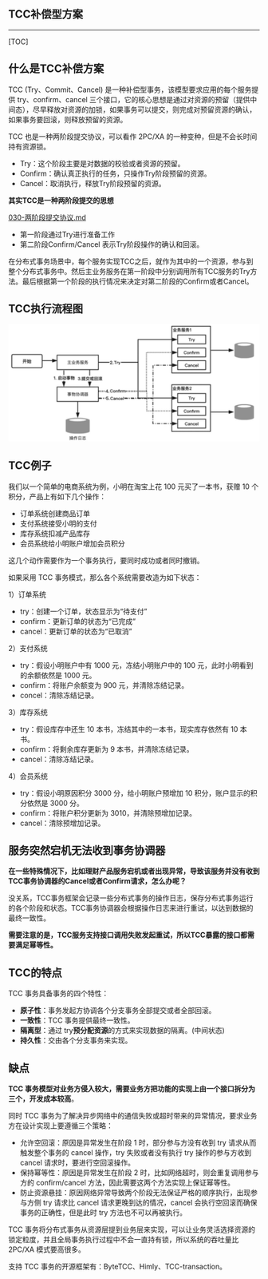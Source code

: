 ## TCC补偿型方案

------

[TOC]

## 什么是TCC补偿方案

TCC (Try、Commit、Cancel) 是一种补偿型事务，该模型要求应用的每个服务提供 try、confirm、cancel 三个接口，它的核心思想是通过对资源的预留（提供中间态），尽早释放对资源的加锁，如果事务可以提交，则完成对预留资源的确认，如果事务要回滚，则释放预留的资源。

TCC 也是一种两阶段提交协议，可以看作 2PC/XA 的一种变种，但是不会长时间持有资源锁。

- Try：这个阶段主要是对数据的校验或者资源的预留。
- Confirm：确认真正执行的任务，只操作Try阶段预留的资源。
- Cancel：取消执行，释放Try阶段预留的资源。

**其实TCC是一种两阶段提交的思想**

 [030-两阶段提交协议.md](030-两阶段提交协议.md) 

- 第一阶段通过Try进行准备工作
- 第二阶段Confirm/Cancel 表示Try阶段操作的确认和回滚。

在分布式事务场景中，每个服务实现TCC之后，就作为其中的一个资源，参与到整个分布式事务中。然后主业务服务在第一阶段中分别调用所有TCC服务的Try方法。最后根据第一个阶段的执行情况来决定对第二阶段的Confirm或者Cancel。

## TCC执行流程图

<img src="../../assets/image-20200903120559862.png" alt="image-20200903120559862" style="zoom:50%;" />

## TCC例子

我们以一个简单的电商系统为例，小明在淘宝上花 100 元买了一本书，获赠 10 个积分，产品上有如下几个操作：

- 订单系统创建商品订单
- 支付系统接受小明的支付
- 库存系统扣减产品库存
- 会员系统给小明账户增加会员积分

这几个动作需要作为一个事务执行，要同时成功或者同时撤销。

如果采用 TCC 事务模式，那么各个系统需要改造为如下状态：

1）订单系统

- try：创建一个订单，状态显示为“待支付”
- confirm：更新订单的状态为“已完成”
- cancel：更新订单的状态为“已取消”

2）支付系统

- try：假设小明账户中有 1000 元，冻结小明账户中的 100 元，此时小明看到的余额依然是 1000 元。
- confirm：将账户余额变为 900 元，并清除冻结记录。
- concel：清除冻结记录。

3）库存系统

- try：假设库存中还生 10 本书，冻结其中的一本书，现实库存依然有 10 本书。
- confirm：将剩余库存更新为 9 本书，并清除冻结记录。
- cancel：清除冻结记录。

4）会员系统

- try：假设小明原因积分 3000 分，给小明账户预增加 10 积分，账户显示的积分依然是 3000 分。
- confirm：将账户积分更新为 3010，并清除预增加记录。
- cancel：清除预增加记录。

## 服务突然宕机无法收到事务协调器

**在一些特殊情况下，比如理财产品服务宕机或者出现异常，导致该服务并没有收到TCC事务协调器的Cancel或者Confirm请求，怎么办呢？**

没关系，TCC事务框架会记录一些分布式事务的操作日志，保存分布式事务运行的各个阶段和状态。TCC事务协调器会根据操作日志来进行重试，以达到数据的最终一致性。

**需要注意的是，TCC服务支持接口调用失败发起重试，所以TCC暴露的接口都需要满足幂等性。**

## TCC的特点

TCC 事务具备事务的四个特性：

- **原子性**：事务发起方协调各个分支事务全部提交或者全部回滚。
- **一致性**：TCC 事务提供最终一致性。
- **隔离型**：通过 try**预分配资源**的方式来实现数据的隔离。(中间状态)
- **持久性**：交由各个分支事务来实现。

## 缺点

**TCC 事务模型对业务方侵入较大，需要业务方把功能的实现上由一个接口拆分为三个，开发成本较高**。

同时 TCC 事务为了解决异步网络中的通信失败或超时带来的异常情况，要求业务方在设计实现上要遵循三个策略：

- 允许空回滚：原因是异常发生在阶段 1 时，部分参与方没有收到 try 请求从而触发整个事务的 cancel 操作，try 失败或者没有执行 try 操作的参与方收到 cancel 请求时，要进行空回滚操作。
- 保持幂等性：原因是异常发生在阶段 2 时，比如网络超时，则会重复调用参与方的 confirm/cancel 方法，因此需要这两个方法实现上保证幂等性。
- 防止资源悬挂：原因网络异常导致两个阶段无法保证严格的顺序执行，出现参与方侧 try 请求比 cancel 请求更晚到达的情况，cancel 会执行空回滚而确保事务的正确性，但是此时 try 方法也不可以再被执行。

TCC 事务将分布式事务从资源层提到业务层来实现，可以让业务灵活选择资源的锁定粒度，并且全局事务执行过程中不会一直持有锁，所以系统的吞吐量比 2PC/XA 模式要高很多。

支持 TCC 事务的开源框架有：ByteTCC、Himly、TCC-transaction。